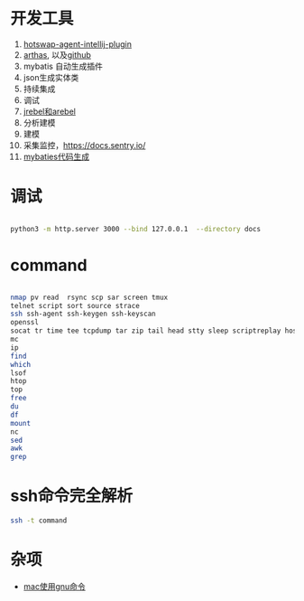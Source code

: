 # 开发工具

1. [hotswap-agent-intellij-plugin](https://github.com/dmitry-zhuravlev/hotswap-agent-intellij-plugin)
2. [arthas](https://arthas.aliyun.com/doc/advanced-use.html), 以及[github](https://github.com/alibaba/arthas)
3. mybatis 自动生成插件
4. json生成实体类
5. 持续集成
6. 调试
7. [jrebel和arebel](https://www.jianshu.com/p/24e817e47a84)
8. 分析建模
9. 建模
10. 采集监控，https://docs.sentry.io/
11. [mybaties代码生成](https://mp.weixin.qq.com/s/nlXc4ZfBAeqflxmZ5cOidQ)

# 调试

```bash

python3 -m http.server 3000 --bind 127.0.0.1  --directory docs
```

# command

```bash

nmap pv read  rsync scp sar screen tmux
telnet script sort source strace 
ssh ssh-agent ssh-keygen ssh-keyscan
openssl
socat tr time tee tcpdump tar zip tail head stty sleep scriptreplay host id
mc
ip
find
which
lsof
htop
top
free
du
df
mount
nc
sed
awk
grep

```

# ssh命令完全解析

```bash
ssh -t command
```

# 杂项

* [mac使用gnu命令](https://blog.cotes.info/posts/use-gnu-utilities-in-mac/)
